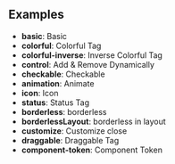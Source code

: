 ## Examples

- **basic**: Basic
- **colorful**: Colorful Tag
- **colorful-inverse**: Inverse Colorful Tag
- **control**: Add & Remove Dynamically
- **checkable**: Checkable
- **animation**: Animate
- **icon**: Icon
- **status**: Status Tag
- **borderless**: borderless
- **borderlessLayout**: borderless in layout
- **customize**: Customize close
- **draggable**: Draggable Tag
- **component-token**: Component Token
